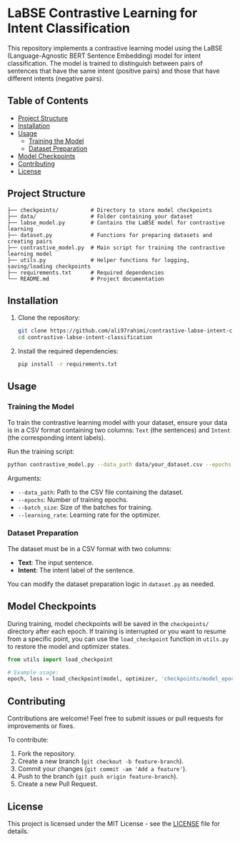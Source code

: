 
# LaBSE Contrastive Learning for Intent Classification

This repository implements a contrastive learning model using the LaBSE (Language-Agnostic BERT Sentence Embedding) model for intent classification. The model is trained to distinguish between pairs of sentences that have the same intent (positive pairs) and those that have different intents (negative pairs).

## Table of Contents

- [Project Structure](#project-structure)
- [Installation](#installation)
- [Usage](#usage)
  - [Training the Model](#training-the-model)
  - [Dataset Preparation](#dataset-preparation)
- [Model Checkpoints](#model-checkpoints)
- [Contributing](#contributing)
- [License](#license)

## Project Structure

```
├── checkpoints/          # Directory to store model checkpoints
├── data/                 # Folder containing your dataset
├── labse_model.py        # Contains the LaBSE model for contrastive learning
├── dataset.py            # Functions for preparing datasets and creating pairs
├── contrastive_model.py  # Main script for training the contrastive learning model
├── utils.py              # Helper functions for logging, saving/loading checkpoints
├── requirements.txt      # Required dependencies
└── README.md             # Project documentation
```

## Installation

1. Clone the repository:
    ```bash
    git clone https://github.com/ali97rahimi/contrastive-labse-intent-classification.git
    cd contrastive-labse-intent-classification
    ```

2. Install the required dependencies:
    ```bash
    pip install -r requirements.txt
    ```

## Usage

### Training the Model

To train the contrastive learning model with your dataset, ensure your data is in a CSV format containing two columns: `Text` (the sentences) and `Intent` (the corresponding intent labels).

Run the training script:

```bash
python contrastive_model.py --data_path data/your_dataset.csv --epochs 10 --batch_size 64 --learning_rate 2e-5
```

Arguments:
- `--data_path`: Path to the CSV file containing the dataset.
- `--epochs`: Number of training epochs.
- `--batch_size`: Size of the batches for training.
- `--learning_rate`: Learning rate for the optimizer.

### Dataset Preparation

The dataset must be in a CSV format with two columns:
- **Text**: The input sentence.
- **Intent**: The intent label of the sentence.

You can modify the dataset preparation logic in `dataset.py` as needed.

## Model Checkpoints

During training, model checkpoints will be saved in the `checkpoints/` directory after each epoch. If training is interrupted or you want to resume from a specific point, you can use the `load_checkpoint` function in `utils.py` to restore the model and optimizer states.

```python
from utils import load_checkpoint

# Example usage:
epoch, loss = load_checkpoint(model, optimizer, 'checkpoints/model_epoch_5.pth')
```

## Contributing

Contributions are welcome! Feel free to submit issues or pull requests for improvements or fixes.

To contribute:
1. Fork the repository.
2. Create a new branch (`git checkout -b feature-branch`).
3. Commit your changes (`git commit -am 'Add a feature'`).
4. Push to the branch (`git push origin feature-branch`).
5. Create a new Pull Request.

## License

This project is licensed under the MIT License - see the [LICENSE](LICENSE) file for details.

